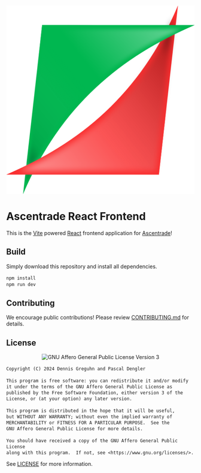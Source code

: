 <p align="center">
    <img src="https://raw.githubusercontent.com/Ascentrade/docs/main/assets/icon_plain.svg" alt="Ascentrade Logo"/>
</p>

# Ascentrade React Frontend

This is the [Vite](https://vitejs.dev) powered [React](https://react.dev/) frontend application for [Ascentrade](https://github.com/Ascentrade)!


## Build

Simply download this repository and install all dependencies.

```bash
npm install
npm run dev
```

## Contributing

We encourage public contributions! Please review [CONTRIBUTING.md](https://github.com/Ascentrade/docs/blob/main/CONTRIBUTING.md) for details.

## License

<p align="center">
    <img src="https://www.gnu.org/graphics/agplv3-with-text-162x68.png" alt="GNU Affero General Public License Version 3"/>
</p>

```
Copyright (C) 2024 Dennis Greguhn and Pascal Dengler

This program is free software: you can redistribute it and/or modify
it under the terms of the GNU Affero General Public License as
published by the Free Software Foundation, either version 3 of the
License, or (at your option) any later version.

This program is distributed in the hope that it will be useful,
but WITHOUT ANY WARRANTY; without even the implied warranty of
MERCHANTABILITY or FITNESS FOR A PARTICULAR PURPOSE.  See the
GNU Affero General Public License for more details.

You should have received a copy of the GNU Affero General Public License
along with this program.  If not, see <https://www.gnu.org/licenses/>.
```

See [LICENSE](./LICENSE) for more information.
